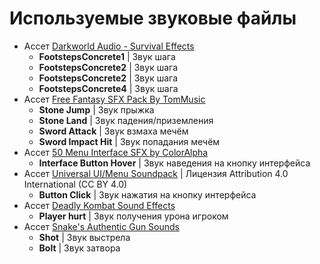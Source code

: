 # Используемые звуковые файлы
* Ассет [Darkworld Audio - Survival Effects](https://darkworldaudio.itch.io/sound-effects-survival-i) 
    * **FootstepsConcrete1** | Звук шага
    * **FootstepsConcrete2** | Звук шага
    * **FootstepsConcrete2** | Звук шага
    * **FootstepsConcrete4** | Звук шага
* Ассет [Free Fantasy SFX Pack By TomMusic](https://tommusic.itch.io/free-fantasy-200-sfx-pack)
    * **Stone Jump** | Звук прыжка
    * **Stone Land** | Звук падения/приземления
    * **Sword Attack** | Звук взмаха мечём
    * **Sword Impact Hit** | Звук попадания мечём
* Ассет [50 Menu Interface SFX by ColorAlpha](https://coloralpha.itch.io/50-menu-interface-sfx)
    * **Interface Button Hover** | Звук наведения на кнопку интерфейса
* Ассет [Universal UI/Menu Soundpack](https://ellr.itch.io/universal-ui-soundpack) | Лицензия Attribution 4.0 International (CC BY 4.0)
    * **Button Click** | Звук нажатия на кнопку интерфейса
* Ассет [Deadly Kombat Sound Effects](https://danielsoundsgood.itch.io/free-deadly-kombat-sound-effects)
    * **Player hurt** | Звук получения урона игроком
* Ассет [Snake's Authentic Gun Sounds](https://f8studios.itch.io/snakes-authentic-gun-sounds)
    * **Shot** | Звук выстрела
    * **Bolt** | Звук затвора